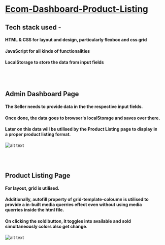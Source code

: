 # [Ecom-Dashboard-Product-Listing](https://dazzling-lokum-e46e93.netlify.app/admin.html)

## Tech stack used - 
#### HTML & CSS for layout and design, particularly flexbox and css grid
#### JavaScript for all kinds of functionalities
#### LocalStorage to store the data from input fields

</br>
</br>


## Admin Dashboard Page
#### The Seller needs to provide data in the the respective input fields. 
#### Once done, the data goes to browser's localStorage and saves over there. 
#### Later on this data will be utilised by the Product Listing page to display in a proper product listing format. 
![alt text](https://bit.ly/3rhjwM3)

</br>
</br>

## Product Listing Page
#### For layout, grid is utilised.
#### Additionally, autofill property of grid-template-coloumn is utilised to provide a in-built media querries effect even without using media querries inside the html file.
#### On clicking the sold button, it toggles into available and sold simultaneously colors also get change.

![alt text](https://bit.ly/3jooHW9)

